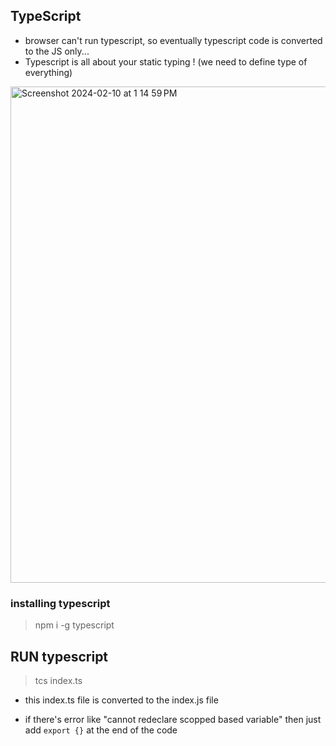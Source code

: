 ## TypeScript
- browser can't run typescript, so eventually typescript code is converted to the JS only...
- Typescript is all about your static typing ! (we need to define type of everything)

<img width="794" alt="Screenshot 2024-02-10 at 1 14 59 PM" src="https://github.com/iamtanmay07/TIL/assets/96469706/3acc294c-76ef-4bc5-81fe-70b81c67a355">

### installing typescript
> npm i -g typescript

## RUN typescript 
> tcs index.ts

- this index.ts file is converted to the index.js file

- if there's error like "cannot redeclare scopped based variable" then just add `export {}` at the end of the code

## 

